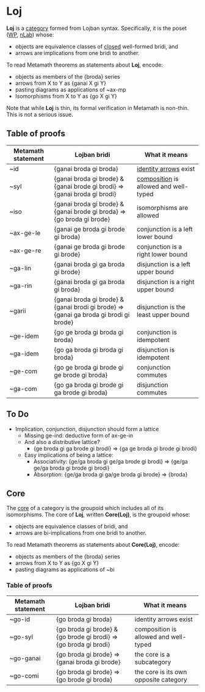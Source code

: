 # **Loj**

**Loj** is a [category](https://en.wikipedia.org/wiki/Category_theory) formed
from Lojban syntax. Specifically, it is the poset
([WP](https://en.wikipedia.org/wiki/Partially_ordered_set),
[nLab](https://ncatlab.org/nlab/show/partial+order)) whose:

* objects are equivalence classes of
  [closed](https://en.wikipedia.org/wiki/Free_variables_and_bound_variables) well-formed bridi, and
* arrows are implications from one bridi to another.

To read Metamath theorems as statements about **Loj**, encode:

* objects as members of the {broda} series
* arrows from X to Y as {ganai X gi Y}
* pasting diagrams as applications of ~ax-mp
* Isomorphisms from X to Y as {go X gi Y}

Note that while **Loj** is thin, its formal verification in Metamath is
non-thin. This is not a serious issue.

## Table of proofs

Metamath statement | Lojban bridi | What it means
---|---|---
~id | {ganai broda gi broda} | [identity arrows](https://ncatlab.org/nlab/show/identity%20morphism) exist
~syl | {ganai broda gi brode} & {ganai brode gi brodi} => {ganai broda gi brodi} | [composition](https://ncatlab.org/nlab/show/composition) is allowed and well-typed
~iso | {ganai broda gi brode} & {ganai brode gi broda} => {go broda gi brode} | isomorphisms are allowed
~ax-ge-le | {ganai ge broda gi brode gi broda} | conjunction is a left lower bound
~ax-ge-re | {ganai ge broda gi brode gi brode} | conjunction is a right lower bound
~ga-lin | {ganai broda gi ga broda gi brode} | disjunction is a left upper bound
~ga-rin | {ganai broda gi ga broda gi broda} | disjunction is a right upper bound
~garii | {ganai broda gi brode} & {ganai brodi gi brode} => {ganai ga broda gi brodi gi brode} | disjunction is the least upper bound
~ge-idem | {go ge broda gi broda gi broda} | conjunction is idempotent
~ga-idem | {go ga broda gi broda gi broda} | disjunction is idempotent
~ge-com | {go ge broda gi brode gi ge brode gi broda} | conjunction commutes
~ga-com | {go ga broda gi brode gi ga brode gi broda} | disjunction commutes

## To Do

* Implication, conjunction, disjunction should form a lattice
  * Missing ge-ind: deductive form of ax-ge-in
  * And also a distributive lattice?
    * {ge broda gi ga brode gi brodi} => {ga ge broda gi brode gi brodi}
  * Easy implications of being a lattice:
    * Associativity: {ge/ga broda gi ge/ga brode gi brodi}
      => {ge/ga ge/ga broda gi brode gi brodi}
    * Absorption: {ge/ga broda gi ga/ge broda gi brode} => {broda}

## Core

The [core](https://ncatlab.org/nlab/show/core+groupoid) of a category is the
groupoid which includes all of its isomorphisms. The core of **Loj**, written
**Core(Loj)**, is the groupoid whose:

* objects are equivalence classes of bridi, and
* arrows are bi-implications from one bridi to another.

To read Metamath theorems as statements about **Core(Loj)**, encode:

* objects as members of the {broda} series
* arrows from X to Y as {go X gi Y}
* pasting diagrams as applications of ~bi

### Table of proofs

Metamath statement | Lojban bridi | What it means
---|---|---
~go-id | {go broda gi broda} | identity arrows exist
~go-syl | {go broda gi brode} & {go brode gi brodi} => {go broda gi brodi} | composition is allowed and well-typed
~go-ganai | {go broda gi brode} => {ganai broda gi brode} | the core is a subcategory
~go-comi | {go broda gi brode} => {go brode gi broda} | the core is its own opposite category
